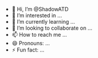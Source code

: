 - 👋 Hi, I’m @ShadowATD
- 👀 I’m interested in ...
- 🌱 I’m currently learning ...
- 💞️ I’m looking to collaborate on ...
- 📫 How to reach me ...
- 😄 Pronouns: ...
- ⚡ Fun fact: ...

<!---
ShadowATD/ShadowATD is a ✨ special ✨ repository because its `README.md` (this file) appears on your GitHub profile.
You can click the Preview link to take a look at your changes.
--->
